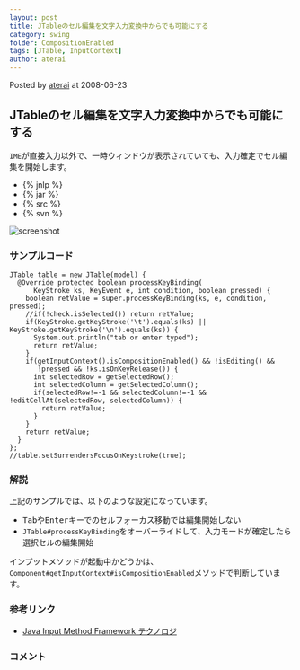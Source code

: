 ```yaml
---
layout: post
title: JTableのセル編集を文字入力変換中からでも可能にする
category: swing
folder: CompositionEnabled
tags: [JTable, InputContext]
author: aterai
---
```


Posted by [aterai](http://terai.xrea.jp/aterai.html) at 2008-06-23

## JTableのセル編集を文字入力変換中からでも可能にする
`IME`が直接入力以外で、一時ウィンドウが表示されていても、入力確定でセル編集を開始します。

- {% jnlp %}
- {% jar %}
- {% src %}
- {% svn %}

<!-- dummy comment line for breaking list -->

![screenshot](http://lh6.ggpht.com/_9Z4BYR88imo/TQTKG6DmuHI/AAAAAAAAAVc/WfOft65kSaQ/s800/CompositionEnabled.png)

### サンプルコード
<pre class="prettyprint"><code>JTable table = new JTable(model) {
  @Override protected boolean processKeyBinding(
      KeyStroke ks, KeyEvent e, int condition, boolean pressed) {
    boolean retValue = super.processKeyBinding(ks, e, condition, pressed);
    //if(!check.isSelected()) return retValue;
    if(KeyStroke.getKeyStroke('\t').equals(ks) || KeyStroke.getKeyStroke('\n').equals(ks)) {
      System.out.println("tab or enter typed");
      return retValue;
    }
    if(getInputContext().isCompositionEnabled() &amp;&amp; !isEditing() &amp;&amp;
       !pressed &amp;&amp; !ks.isOnKeyRelease()) {
      int selectedRow = getSelectedRow();
      int selectedColumn = getSelectedColumn();
      if(selectedRow!=-1 &amp;&amp; selectedColumn!=-1 &amp;&amp; !editCellAt(selectedRow, selectedColumn)) {
        return retValue;
      }
    }
    return retValue;
  }
};
//table.setSurrendersFocusOnKeystroke(true);
</code></pre>

### 解説
上記のサンプルでは、以下のような設定になっています。

- <kbd>Tab</kbd>や<kbd>Enter</kbd>キーでのセルフォーカス移動では編集開始しない
- `JTable#processKeyBinding`をオーバーライドして、入力モードが確定したら選択セルの編集開始

<!-- dummy comment line for breaking list -->

インプットメソッドが起動中かどうかは、`Component#getInputContext#isCompositionEnabled`メソッドで判断しています。

### 参考リンク
- [Java Input Method Framework テクノロジ](http://docs.oracle.com/javase/jp/6/technotes/guides/imf/index.html)

<!-- dummy comment line for breaking list -->

### コメント
